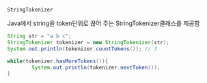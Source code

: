 ``StringTokenizer``

Java에서 string을 token단위로 끊어 주는 StringTokenizer클래스를 제공함

```java
String str = "a b c";
StringTokenizer tokenizer = new StringTokenizer(str);
System.out.println(tokenizer.countTokens()); // 3

while(tokenizer.hasMoreTokens()){
		System.out.println(tokenizer.nextToken());
}
```



